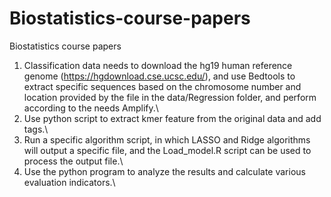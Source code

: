 # Biostatistics-course-papers
Biostatistics course papers

1. Classification data needs to download the hg19 human reference genome (https://hgdownload.cse.ucsc.edu/), and use Bedtools to extract specific sequences based on the chromosome number and location provided by the file in the data/Regression folder, and perform according to the needs Amplify.\\
2. Use python script to extract kmer feature from the original data and add tags.\\
3. Run a specific algorithm script, in which LASSO and Ridge algorithms will output a specific file, and the Load_model.R script can be used to process the output file.\\
4. Use the python program to analyze the results and calculate various evaluation indicators.\\
